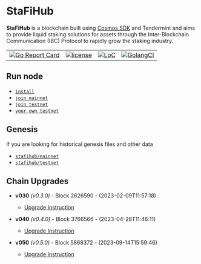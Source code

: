 # StaFiHub

**StaFiHub** is a blockchain built using [Cosmos SDK](https://github.com/cosmos/cosmos-sdk) and Tendermint and aims to provide liquid staking solutions for assets
through the Inter-Blockchain Communication (IBC) Protocol to rapidly grow the staking industry.

|  |  |  |  |
| --- | --- | --- | --- |
| [![Go Report Card](https://goreportcard.com/badge/github.com/stafihub/stafihub)](https://goreportcard.com/report/github.com/stafihub/stafihub) | [![license](https://img.shields.io/github/license/cosmos/gaia.svg)](https://github.com/stafihub/stafihub/blob/main/LICENSE) | [![LoC](https://tokei.rs/b1/github/stafihub/stafihub)](https://github.com/stafihub/stafihub) | [![GolangCI](https://golangci.com/badges/github.com/cosmos/cosmos.svg)](https://golangci.com/r/github.com/stafihub/stafihub) |

## Run node

- [`install`](./docs/guaid/install.md)
- [`join mainnet`](./docs/guaid/join-mainnet.md)
- [`join testnet`](./docs/guaid/join-testnet.md)
- [`your own testnet`](./docs/guaid/your-own-testnet.md)

## Genesis

If you are looking for historical genesis files and other data

- [`stafihub/mainnet`](https://github.com/stafihub/network/tree/main/mainnets)
- [`stafihub/testnet`](https://github.com/stafihub/network/tree/main/testnets)


## Chain Upgrades

- **v030** _(v0.3.0)_ - Block 2626590 - (2023-02-09T11:57:18)
  - [Upgrade Instruction](https://github.com/stafihub/stafihub/tree/main/app/upgrades/v030)

- **v040** _(v0.4.0)_ - Block 3766566 - (2023-04-28T11:46:11)
  - [Upgrade Instruction](https://github.com/stafihub/stafihub/tree/main/app/upgrades/v040)

- **v050** _(v0.5.0)_ - Block 5868372 - (2023-09-14T15:59:46)
  - [Upgrade Instruction](https://github.com/stafihub/stafihub/tree/main/app/upgrades/v050)
